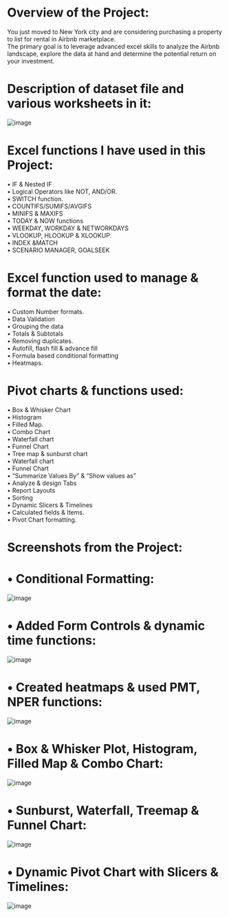 # Overview of the Project: <br>

You just moved to New York city and are considering purchasing a property to list for rental in Airbnb marketplace.  <br>
The primary goal is to leverage advanced excel skills to analyze the Airbnb landscape, explore the data at hand and determine the potential return on your investment. <br>

# Description of dataset file and various worksheets in it: <br>

![image](https://github.com/user-attachments/assets/9cba1507-9383-4ed1-96a7-bd3df3757595)


# Excel functions I have used in this Project: <br>

•	IF & Nested IF <br>
•	Logical Operators like NOT, AND/OR. <br>
•	SWITCH function.  <br>
•	COUNTIFS/SUMIFS/AVGIFS <br>
•	MINIFS & MAXIFS <br>
•	TODAY & NOW functions <br>
•	WEEKDAY, WORKDAY & NETWORKDAYS <br>
•	VLOOKUP, HLOOKUP & XLOOKUP. <br>
•	INDEX &MATCH <br>
•	SCENARIO MANAGER, GOALSEEK <br>

# Excel function used to manage & format the date: <br>

•	Custom Number formats. <br>
•	Data Validation <br>
•	Grouping the data <br>
•	Totals & Subtotals <br>
•	Removing duplicates. <br>
•	Autofill, flash fill & advance fill <br>
•	Formula based conditional formatting <br>
•	Heatmaps. <br>

#  Pivot charts & functions used: <br>

•	Box & Whisker Chart <br>
•	Histogram <br>
•	Filled Map. <br>
•	Combo Chart <br>
•	Waterfall chart <br>
•	Funnel Chart <br>
•	Tree map & sunburst chart <br>
•	Waterfall chart <br>
•	Funnel Chart <br>
•	“Summarize Values By” & “Show values as” <br>
•	Analyze & design Tabs <br>
•	Report Layouts <br>
•	Sorting <br>
•	Dynamic Slicers & Timelines <br>
•	Calculated fields & Items. <br>
•	Pivot Chart formatting. <br>


# Screenshots from the Project: <br>

# •	Conditional Formatting: <br>

![image](https://github.com/user-attachments/assets/71ba7052-f253-4925-8214-bb5cc2692223)

# •	Added Form Controls & dynamic time functions:<br>

![image](https://github.com/user-attachments/assets/b0692a49-2b17-48d7-af85-3cc78cb1d78f)

# •	Created heatmaps & used PMT, NPER functions:<br>

![image](https://github.com/user-attachments/assets/ea6f3270-cfe4-4e8b-8d8d-c45d9358bbfe)

# •	Box & Whisker Plot, Histogram, Filled Map & Combo Chart:<br>

![image](https://github.com/user-attachments/assets/c1771d8b-fe70-4a04-a519-3e301aa73e28)

# •	Sunburst, Waterfall, Treemap & Funnel Chart:<br>

![image](https://github.com/user-attachments/assets/a2b06c73-5b1d-4aff-9d4b-9af8af0059d0)

# •	Dynamic Pivot Chart with Slicers & Timelines:<br>

![image](https://github.com/user-attachments/assets/a3104867-e6ad-4496-938e-544ceaac86ea)







